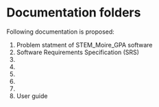 # Documentation folders

Following documentation is proposed:
1) Problem statment of STEM_Moire_GPA software
2) Software Requirements Specification (SRS)
3)
4)
5)
6)
7)
8) User guide

